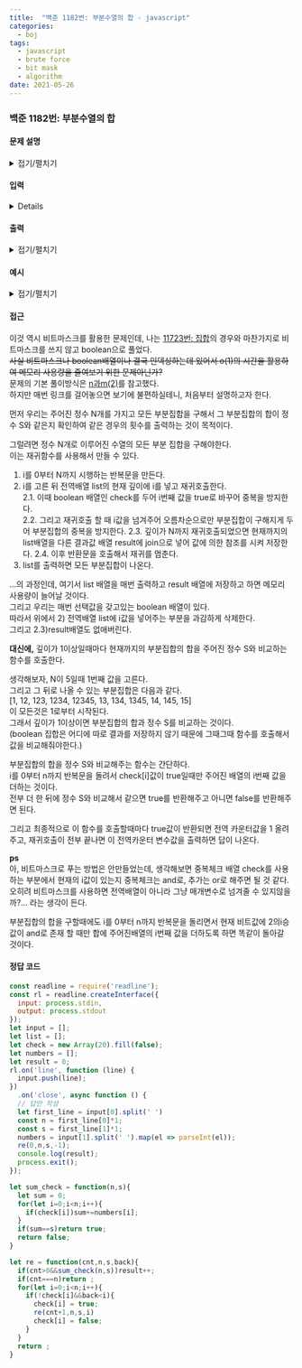 ```yaml
---
title:  "백준 1182번: 부분수열의 합 - javascript"
categories: 
  - boj
tags:
  - javascript
  - brute force
  - bit mask
  - algorithm
date: 2021-05-26
---
```

### 백준 1182번: 부분수열의 합


#### 문제 설명
<details markdown="1">
<summary>접기/펼치기</summary>
N개의 정수로 이루어진 수열이 있을 때, 크기가 양수인 부분수열 중에서 그 수열의 원소를 다 더한 값이 S가 되는 경우의 수를 구하는 프로그램을 작성하시오.

 </details>

#### 입력
<details markdown="1">
첫째 줄에 정수의 개수를 나타내는 N과 정수 S가 주어진다. (1 ≤ N ≤ 20, |S| ≤ 1,000,000) 둘째 줄에 N개의 정수가 빈 칸을 사이에 두고 주어진다. 주어지는 정수의 절댓값은 100,000을 넘지 않는다.
 </details>

#### 출력
<details markdown="1">
<summary>접기/펼치기</summary>
첫째 줄에 합이 S가 되는 부분수열의 개수를 출력한다.
</details>

#### 예시   
<details markdown="1">
<summary>접기/펼치기</summary>

```js
입력
5 0
-7 -3 -2 5 8
```
```js
출력
1
```

</details>

#### 접근   
이것 역시 비트마스크를 활용한 문제인데, 나는 [11723번: 집합](../1-11723)의 경우와 마찬가지로 비트마스크를 쓰지 않고 boolean으로 풀었다.   
~~사실 비트마스크나 boolean배열이나 결국 인덱싱하는데 있어서 o(1)의 시간을 활용하여 메모리 사용량을 줄여보기 위한 문제아닌가?~~   
문제의 기본 풀이방식은 [n과m(2)](../1-15650)를 참고했다.   
하지만 매번 링크를 걸어놓으면 보기에 불편하실테니, 처음부터 설명하고자 한다.   

먼저 우리는 주어진 정수 N개를 가지고 모든 부분집합을 구해서 그 부분집합의 합이 정수 S와 같은지 확인하여 같은 경우의 횟수를 출력하는 것이 목적이다.   

그럴려면 정수 N개로 이루어진 수열의 모든 부분 집합을 구해야한다.   
이는 재귀함수를 사용해서 만들 수 있다.   
1. i를 0부터 N까지 시행하는 반복문을 만든다.   
2. i를 고른 뒤 전역배열 list의 현재 깊이에 i를 넣고 재귀호출한다.   
2.1. 이때 boolean 배열인 check를 두어 i번째 값을 true로 바꾸어 중복을 방지한다.   
2.2. 그리고 재귀호출 할 때 i값을 넘겨주어 오름차순으로만 부분집합이 구해지게 두어 부분집합의 중복을 방지한다.
2.3. 깊이가 N까지 재귀호출되었으면 현재까지의 list배열을 다른 결과값 배열 result에 join으로 넣어 값에 의한 참조를 시켜 저장한다.
2.4. 이후 반환문을 호출해서 재귀를 멈춘다.   
3. list를 출력하면 모든 부분집합이 나온다.   

...의 과정인데, 여기서 list 배열을 매번 출력하고 result 배열에 저장하고 하면 메모리 사용량이 늘어날 것이다.   
그리고 우리는 매번 선택값을 갖고있는 boolean 배열이 있다.   
따라서 위에서 2) 전역배열 list에 i값을 넣어주는 부분을 과감하게 삭제한다.   
그리고 2.3)result배열도 없애버린다.   

**대신에,** 깊이가 1이상일때마다 현재까지의 부분집합의 합을 주어진 정수 S와 비교하는 함수를 호출한다.   

생각해보자, N이 5일때 1번째 값을 고른다.   
그리고 그 뒤로 나올 수 있는 부분집합은 다음과 같다.   
[1, 12, 123, 1234, 12345, 13, 134, 1345, 14, 145, 15]   
이 모든것은 1로부터 시작된다.   
그래서 깊이가 1이상이면 부분집합의 합과 정수 S를 비교하는 것이다.   
(boolean 집합은 어디에 따로 결과를 저장하지 않기 때문에 그때그때 함수를 호출해서 값을 비교해줘야한다.)   

부분집합의 합을 정수 S와 비교해주는 함수는 간단하다.   
i를 0부터 n까지 반복문을 돌려서 check[i]값이 true일때만 주어진 배열의 i번째 값을 더하는 것이다.   
전부 더 한 뒤에 정수 S와 비교해서 같으면 true를 반환해주고 아니면 false를 반환해주면 된다.   

그리고 최종적으로 이 함수를 호출할때마다 true값이 반환되면 전역 카운터값을 1 올려주고, 재귀호출이 전부 끝나면 이 전역카운터 변수값을 출력하면 답이 나온다.


**ps**   
아, 비트마스크로 푸는 방법은 안만들었는데, 생각해보면 중복체크 배열 check를 사용하는 부분에서 현재의 i값이 있는지 중복체크는 and로, 추가는 or로 해주면 될 것 같다.   
오히려 비트마스크를 사용하면 전역배열이 아니라 그냥 매개변수로 넘겨줄 수 있지않을까?... 라는 생각이 든다.   

부분집합의 합을 구할때에도 i를 0부터 n까지 반복문을 돌리면서 현재 비트값에 2의i승 값이 and로 존재 할 때만 합에 주어진배열의 i번째 값을 더하도록 하면 똑같이 돌아갈 것이다.


#### 정답 코드
```js
const readline = require('readline');
const rl = readline.createInterface({
  input: process.stdin,
  output: process.stdout
});
let input = [];
let list = [];
let check = new Array(20).fill(false);
let numbers = [];
let result = 0;
rl.on('line', function (line) {
  input.push(line);
})
  .on('close', async function () {
  // 답안 작성
  let first_line = input[0].split(' ')
  const n = first_line[0]*1;
  const s = first_line[1]*1;
  numbers = input[1].split(' ').map(el => parseInt(el));
  re(0,n,s,-1);
  console.log(result);    
  process.exit();
});

let sum_check = function(n,s){
  let sum = 0;  
  for(let i=0;i<n;i++){    
    if(check[i])sum+=numbers[i];    
  }  
  if(sum==s)return true;
  return false;
}

let re = function(cnt,n,s,back){    
  if(cnt>0&&sum_check(n,s))result++;
  if(cnt===n)return ;
  for(let i=0;i<n;i++){   
    if(!check[i]&&back<i){
      check[i] = true;
      re(cnt+1,n,s,i)
      check[i] = false;
    }
  }
  return ;
}
```